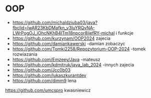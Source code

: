 # OOP
- https://github.com/michaldziuba03/java?fbclid=IwAR23KbDMafkn_v3IuYRQvNA-LWrPogOJ_iOhcNKhB4ITm18npcor8liefRY-michal i funkcje
- https://github.com/kurzynam/OOP2024 zajecia
- https://github.com/damiankawerski -damian zobaczyc
- https://github.com/Tomki2258/Repozytorium-OOP-2024 -tomek rozwiazania
- https://github.com/Emzeey/Java -mateusz
- https://github.com/kdmitruk/java_lab_2024 -innych zajecia
- https://github.com/Jcc0b03
- https://github.com/lukaszkurantdev
- https://github.com/dimm9 lena

https://github.com/umcspro kwasniewicz